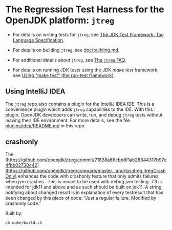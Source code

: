 # The Regression Test Harness for the OpenJDK platform: `jtreg`

* For details on writing tests for `jtreg`, see
  [The JDK Test Framework: Tag Language Specification][tagspec].

* For details on building `jtreg`, see
  [doc/building.md](doc/building.md).

* For additional details about `jtreg`, see
  [The `jtreg` FAQ][faq].

* For details on running JDK tests using the JDK _make test_ framework, see
  [Using "make test" (the run-test framework)][make-test].

[faq]: https://openjdk.org/jtreg/faq.html
[tagspec]: https://openjdk.org/jtreg/tag-spec.html
[make-test]: https://github.com/openjdk/jdk/blob/master/doc/testing.md

## Using IntelliJ IDEA

The `jtreg` repo also contains a plugin for the IntelliJ IDEA IDE.
This is a convenience plugin which adds `jtreg` capabilities to the IDE.
With this plugin, OpenJDK developers can write, run, and debug `jtreg` tests
without leaving their IDE environment.  For more details, see the file
[plugins/idea/README.md](plugins/idea/README.md) in this repo.

## crashonly

The [https://github.com/openjdk/jtreg/commit/71838a66cbb8f1ab28844317b97e4fbb02730c42](https://github.com/openjdk/jtreg/compare/master...andrlos:jtreg:jtregCrashOnly) enhances the code with crashonly feature that only admits failures when jvm crashes.. This is meant to be used with debug jvm testing. 7.3 is intended for jdk11 and above and as such should be built on jdk11. A string notifying about changed result is in explanation of every testresult that has been changed by this piece of code: "Just a regular failure. Modified by crashonly code."

Built by:

`sh make/build.sh`
